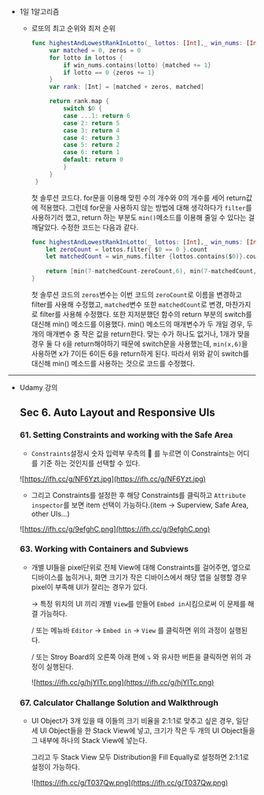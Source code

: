 * 1일 1알고리즘

	* 로또의 최고 순위와 최저 순위

		```swift
		func highestAndLowestRankInLotto(_ lottos: [Int],_ win_nums: [Int]) -> [Int] {
		     var matched = 0, zeros = 0
		     for lotto in lottos {
		         if win_nums.contains(lotto) {matched += 1}
		         if lotto == 0 {zeros += 1}
		     }
		     var rank: [Int] = [matched + zeros, matched]
		
		     return rank.map {
		         switch $0 {
		         case ...1: return 6
		         case 2: return 5
		         case 3: return 4
		         case 4: return 3
		         case 5: return 2
		         case 6: return 1
		         default: return 0
		         }
		     }
		 }
		```

		첫 솔루션 코드다. for문을 이용해 맞힌 수의 개수와 0의 개수를 세어 return값에 적용했다. 그런데 for문을 사용하지 않는 방법에 대해 생각하다가 `filter`를 사용하기러 했고, return 하는 부분도 `min()`메소드를 이용해 줄일 수 있다는 걸 깨달았다. 수정한 코드는 다음과 같다.

		```swift
		func highestAndLowestRankInLotto(_ lottos: [Int],_ win_nums: [Int]) -> [Int] {
		    let zeroCount = lottos.filter{ $0 == 0 }.count
		    let matchedCount = win_nums.filter {lottos.contains($0)}.count
		    
		    return [min(7-matchedCount-zeroCount,6), min(7-matchedCount,6)]
		}
		```

		첫 솔루션 코드의 `zeros`변수는 이번 코드의 `zeroCount`로 이름을 변경하고 filter를 사용해 수정했고, `matched`변수 또한 `matchedCount`로 변경, 마찬가지로 filter를 사용해 수정했다. 또한 지저분했던 함수의 return 부분의 switch를 대신해 min() 메소드를 이용했다. min() 메소드의 매개변수가 두 개일 경우, 두 개의 매개변수 중 작은 값을 return한다. 맞는 수가 하나도 없거나, 1개가 맞을 경우 둘 다 `6`을 return해야하기 때문에 switch문을 사용했는데, `min(x,6)`을 사용하면 x가 7이든 6이든 6을 return하게 된다. 따라서 위와 같이 switch를 대신해 min() 메소드를 사용하는 것으로 코드를 수정했다.

------

* Udamy 강의

	## Sec 6. Auto Layout and Responsive UIs

	### 61. Setting Constraints and working with the Safe Area

	* `Constraints`설정시 숫자 입력부 우측의 🔽 를 누르면 이 Constraints는 어디를 기준 하는 것인지를 선택할 수 있다.

	![https://ifh.cc/g/NF6Yzt.jpg](https://ifh.cc/g/NF6Yzt.jpg)

	* 그리고 Constraints를 설정한 후 해당 Constraints를 클릭하고 `Attribute inspector`를 보면 item 선택이 가능하다.(item → Superview, Safe Area, other UIs...)

	![https://ifh.cc/g/9efghC.png](https://ifh.cc/g/9efghC.png)

	### 63. Working with Containers and Subviews

	* 개별 UI들을 pixel단위로 전체 View에 대해 Constraints를 걸어주면, 옆으로 디바이스를 눕히거나, 화면 크기가 작은 디바이스에서 해당 앱을 실행할 경우 pixel이 부족해 UI가 잘리는 경우가 있다.

		→ 특정 위치의 UI 끼리 개별 `View`를 만들어 `Embed in`시킴으로써 이 문제를 해결 가능하다.

		/ 또는 메뉴바 `Editor` → `Embed in` → `View` 를 클릭하면 위의 과정이 실행된다.

		/ 또는 Stroy Board의 오른쪽 아래 편에 ⤵️ 와 유사한 버튼을 클릭하면 위의 과정이 실행된다.

		![https://ifh.cc/g/hjYITc.png](https://ifh.cc/g/hjYITc.png)

	### 67. Calculator Challange Solution and Walkthrough

	* UI Object가 3개 있을 때 이들의 크기 비율을 2:1:1로 맞추고 싶은 경우, 일단 세 UI Object들을 한 Stack View에 넣고, 크기가 작은 두 개의 UI Object들을 그 내부에 하나의 Stack View에 넣는다.

		그리고 두 Stack View 모두 Distribution을 Fill Equally로 설정하면 2:1:1로 설정이 가능하다.

		![https://ifh.cc/g/T037Qw.png](https://ifh.cc/g/T037Qw.png)